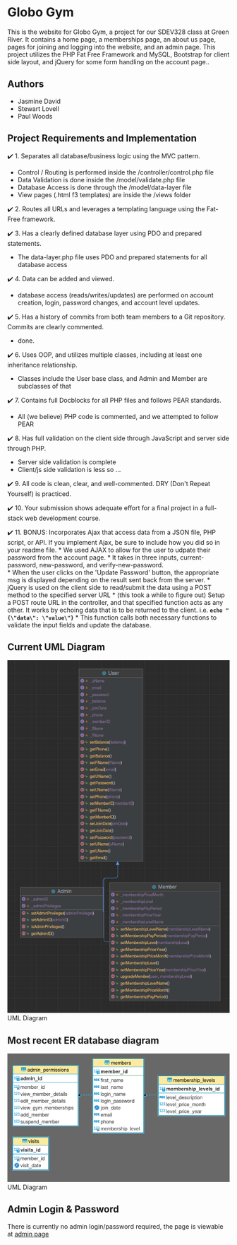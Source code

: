 # Globo Gym

This is the website for Globo Gym, a project for our SDEV328 class at Green River.  It contains a home page, a 
memberships page, an about us page, pages for joining and logging into the website, and an admin page.  This project utilizes 
the PHP Fat Free Framework and MySQL, Bootstrap for client side layout, and jQuery for some form handling on the account page..

## Authors

- Jasmine David
- Stewart Lovell
- Paul Woods

## Project Requirements and Implementation

:heavy_check_mark: 1. Separates all database/business logic using the MVC pattern.
   * Control / Routing is performed inside the /controller/control.php file
   * Data Validation is done inside the /model/validate.php file
   * Database Access is done through the /model/data-layer file
   * View pages (.html f3 templates) are inside the /views folder
   
:heavy_check_mark: 2. Routes all URLs and leverages a templating language using the Fat-Free framework.

:heavy_check_mark: 3. Has a clearly defined database layer using PDO and prepared statements.
   * The data-layer.php file uses PDO and prepared statements for all database access

:heavy_check_mark: 4. Data can be added and viewed.
   * database access (reads/writes/updates) are performed on account creation, login, password changes, and account level updates.

:heavy_check_mark: 5. Has a history of commits from both team members to a Git repository. Commits are clearly commented.
   * done.

:heavy_check_mark: 6. Uses OOP, and utilizes multiple classes, including at least one inheritance relationship.
   * Classes include the User base class, and Admin and Member are subclasses of that

:heavy_check_mark: 7. Contains full Docblocks for all PHP files and follows PEAR standards.
   * All (we believe) PHP code is commented, and we attempted to follow PEAR

:heavy_check_mark: 8. Has full validation on the client side through JavaScript and server side through PHP.
   * Server side validation is complete
   * Client/js side validation is less so ... 

:heavy_check_mark: 9. All code is clean, clear, and well-commented. DRY (Don't Repeat Yourself) is practiced.

:heavy_check_mark: 10. Your submission shows adequate effort for a final project in a full-stack web development course.

:heavy_check_mark: 11. BONUS:  Incorporates Ajax that access data from a JSON file, PHP script, or API. If you implement Ajax, be sure to include how you did so in your readme file.
    * We used AJAX to allow for the user to udpate their password from the account page. 
    * It takes in three inputs, current-password, new-password, and verify-new-password.  
    * When the user clicks on the 'Update Password' button, the appropriate msg is displayed depending on the result sent back from the server.
    * jQuery is used on the client side to read/submit the data using 
a POST method to the specified server URL
    * (this took a while to figure out) Setup a POST route URL in the 
controller, and that specified function acts as any other.  It works by 
echoing data that is to be returned to the client. i.e. **`echo "{\"data\": \"value\"}`**
    * This function calls both necessary functions to validate
the input fields and update the database.


## Current UML Diagram

<img src="class-diagram-2.png" alt="uml diagram">
UML Diagram

## Most recent ER database diagram

<img src="er_diagram_2.png" alt="uml diagram">
UML Diagram

## Admin Login & Password

There is currently no admin login/password required, the 
page is viewable at <a href="https://paulwoods.greenriverdev.com/328/globo_gym/admin_dashboard"
  target="_blank">admin page</a>
